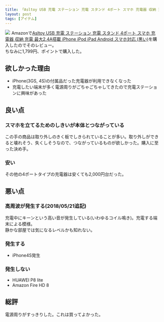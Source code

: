 ```yaml
---
title: 「Asltoy USB 充電 ステーション 充電 スタンド 4ポート スマホ 充電器 収納 充電 最大2.4A搭載 iPhone iPod iPad Android スマホ対応 (黒い)」をAmazonで購入した
layout: post
tags: [アイテム]
---
```


<a class="is-pulled-right" target="_blank"  href="https://www.amazon.co.jp/gp/product/B074VRW5LB/ref=as_li_tl?ie=UTF8&camp=247&creative=1211&creativeASIN=B074VRW5LB&linkCode=as2&tag=tekiomomono-22&linkId=28fdbc3fec3afd574cff0685353f1a77"><img border="0" src="//ws-fe.amazon-adsystem.com/widgets/q?_encoding=UTF8&MarketPlace=JP&ASIN=B074VRW5LB&ServiceVersion=20070822&ID=AsinImage&WS=1&Format=_SL600_&tag=tekiomomono-22" ></a><img src="//ir-jp.amazon-adsystem.com/e/ir?t=tekiomomono-22&l=am2&o=9&a=B074VRW5LB" width="1" height="1" border="0" alt="" style="border:none !important; margin:0px !important;" />
Amazonで[Asltoy USB 充電 ステーション 充電 スタンド 4ポート スマホ 充電器 収納 充電 最大2.4A搭載 iPhone iPod iPad Android スマホ対応 (黒い)](https://www.amazon.co.jp/gp/product/B074VRW5LB/ref=as_li_tl?ie=UTF8&camp=247&creative=1211&creativeASIN=B074VRW5LB&linkCode=as2&tag=tekiomomono-22&linkId=28fdbc3fec3afd574cff0685353f1a77)を購入したのでそのレビュー。  
ちなみに1,799円、ポイントで購入した。

## 欲しかった理由
* iPhone(3GS, 4S)の付属品だった充電器が利用できなくなった
* 充電したい端末が多く電源周りがごちゃごちゃしてきたので充電ステーションに興味があった

## 良い点
### スマホを立てるためのしきいが本体とつながっている
この手の商品は取り外しのきく板でしきられていることが多い。取り外しができると壊れそう、失くしそうなので、つながっているものが欲しかった。購入に至った決め手。

### 安い
その他の4ポートタイプの充電器は安くても2,000円台だった。

## 悪い点
### 高周波が発生する(2018/05/21追記)
充電中にキーンという高い音が発生している(いわゆるコイル鳴き)。充電する端末による模様。  
静かな部屋では気になるレベルかも知れない。

### 発生する
* iPhone4S発生

### 発生しない
* HUAWEI P8 lite
* Amazon Fire HD 8


## 総評
電源周りがすっきりした。これは買ってよかった。
